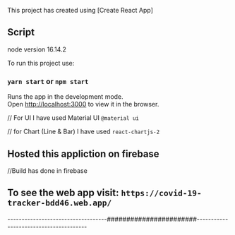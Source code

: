 This project has created using [Create React App]

## Script

node version 16.14.2

To run this project use:

### `yarn start` or `npm start `

Runs the app in the development mode.<br />
Open [http://localhost:3000](http://localhost:3000) to view it in the browser.

// For UI I have used Material UI `@material ui`

// for Chart (Line & Bar) I have used `react-chartjs-2`

## Hosted this appliction on firebase

//Build has done in firebase

## To see the web app visit: `https://covid-19-tracker-bdd46.web.app/`




-----------------------------------#######################---------------------------------------
